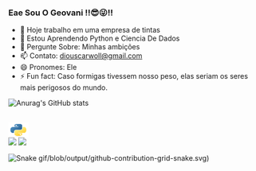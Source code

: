 ### Eae Sou O Geovani !!😎😜!!




- 🔭 Hoje trabalho em uma empresa de tintas
- 🌱 Estou Aprendendo Python e Ciencia De Dados
- 💬 Pergunte Sobre: Minhas ambições
- 📫 Contato: diouscarwoll@gmail.com
- 😄 Pronomes: Ele
- ⚡ Fun fact: Caso formigas tivessem nosso peso, elas seriam os seres mais perigosos do mundo.

![Anurag's GitHub stats](https://github-readme-stats.vercel.app/api?username=GeovaniWoll&show_icons=true&theme=dark)

<div style="display: inline_block"><br>
     <img align="center" alt="Vane-Python" height="30" width="40" 
   src="https://raw.githubusercontent.com/devicons/devicon/master/icons/python/python-original.svg">       
       
       
       
</div>


<div> 
  <a href="[https://www.youtube.com/@diousplaytroughs", " target="_blank"><img src="https://img.shields.io/badge/YouTube-FF0000?style=for-the-badge&logo=youtube&logoColor=white" target="_blank"></a>
  <a href="https://www.linkedin.com/in/geovani-woll-681b7214b"," target="_blank"><img src="https://img.shields.io/badge/-LinkedIn-%230077B5?style=for-the-badge&logo=linkedin&logoColor=white" target="_blank"></a> 
</div>

![Snake gif](https://github.com/GeovaniWoll/GeovaniWoll)/blob/output/github-contribution-grid-snake.svg)

